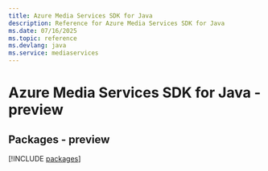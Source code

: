 ```yaml
---
title: Azure Media Services SDK for Java
description: Reference for Azure Media Services SDK for Java
ms.date: 07/16/2025
ms.topic: reference
ms.devlang: java
ms.service: mediaservices
---
```

# Azure Media Services SDK for Java - preview
## Packages - preview
[!INCLUDE [packages](media-services-index.md)]